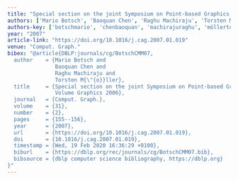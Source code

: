 ```yaml
---
title: "Special section on the joint Symposium on Point-based Graphics and Volume Graphics 2006"
authors: ['Mario Botsch', 'Baoquan Chen', 'Raghu Machiraju', 'Torsten Möller']
authors-key: ['botschmario', 'chenbaoquan', 'machirajuraghu', 'möllertorsten']
year: "2007"
article-link: "https://doi.org/10.1016/j.cag.2007.01.019"
venue: "Comput. Graph."
bibex: "@article{DBLP:journals/cg/BotschCMM07,
  author    = {Mario Botsch and
               Baoquan Chen and
               Raghu Machiraju and
               Torsten M{\"{o}}ller},
  title     = {Special section on the joint Symposium on Point-based Graphics and
               Volume Graphics 2006},
  journal   = {Comput. Graph.},
  volume    = {31},
  number    = {2},
  pages     = {155--156},
  year      = {2007},
  url       = {https://doi.org/10.1016/j.cag.2007.01.019},
  doi       = {10.1016/j.cag.2007.01.019},
  timestamp = {Wed, 19 Feb 2020 16:36:29 +0100},
  biburl    = {https://dblp.org/rec/journals/cg/BotschCMM07.bib},
  bibsource = {dblp computer science bibliography, https://dblp.org}
}"
---
```

